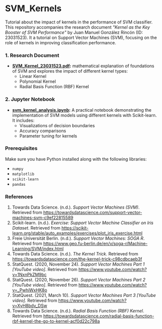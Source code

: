# SVM_Kernels
Tutorial about the impact of kernels in the performance of SVM classifier.
This repository accompanies the research document *"Kernel as the Key Booster of SVM Performance"* by Juan Manuel González Rincón (ID: 23031523). It a tutorial on Support Vector Machines (SVM), focusing on the role of kernels in improving classification performance.

### 1. Research Document
- **[SVM_Kernel_23031523.pdf](SVM_Kernel_23031523.pdf):** mathematical explanation of foundations of SVM and explores the impact of different kernel types:
  - Linear Kernel
  - Polynomial Kernel
  - Radial Basis Function (RBF) Kernel

### 2. Jupyter Notebook
- **[svm_kernel_analysis.ipynb](svm_kernel_23031525.ipynb):** A practical notebook demonstrating the implementation of SVM models using different kernels with Scikit-learn. It includes:
  - Visualizations of decision boundaries
  - Accuracy comparisons
  - Parameter tuning for kernels

### Prerequisites
Make sure you have Python installed along with the following libraries:
- `numpy`
- `matplotlib`
- `scikit-learn`
- `pandas`
  
### References
1. Towards Data Science. (n.d.). *Support Vector Machines (SVM)*. Retrieved from https://towardsdatascience.com/support-vector-machines-svm-c9ef22815589
2. Scikit-learn. (n.d.). *Exercise: Support Vector Machine Classifier on Iris Dataset*. Retrieved from https://scikit-learn.org/stable/auto_examples/exercises/plot_iris_exercise.html
3. Freie Universität Berlin. (n.d.). *Support Vector Machines: SOGA R*. Retrieved from https://www.geo.fu-berlin.de/en/v/soga-r/Machine-Learning/SVM/index.html
4. Towards Data Science. (n.d.). *The Kernel Trick*. Retrieved from https://towardsdatascience.com/the-kernel-trick-c98cdbcaeb3f
5. StatQuest. (2020, November 24). *Support Vector Machines Part 1 [YouTube video]*. Retrieved from https://www.youtube.com/watch?v=1NxnPkZM9bc
6. StatQuest. (2020, November 26). *Support Vector Machines Part 2 [YouTube video]*. Retrieved from https://www.youtube.com/watch?v=_PwhiWxHK8o
7. StatQuest. (2021, March 10). *Support Vector Machines Part 3 [YouTube video]*. Retrieved from https://www.youtube.com/watch?v=XyH8bdv_DSw
8. Towards Data Science. (n.d.). *Radial Basis Function (RBF) Kernel*. Retrieved from https://towardsdatascience.com/radial-basis-function-rbf-kernel-the-go-to-kernel-acf0d22c798a
